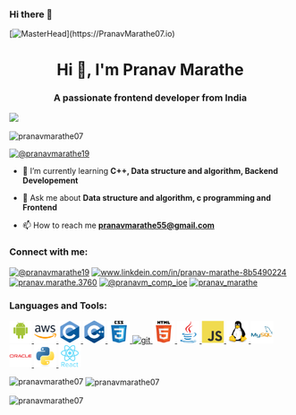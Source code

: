 ### Hi there 👋

<!--
**PranavMarathe07/PranavMarathe07** is a ✨ _special_ ✨ repository because its `README.md` (this file) appears on your GitHub profile.

Here are some ideas to get you started:

- 🔭 I’m currently working on ...
- 🌱 I’m currently learning ...
- 👯 I’m looking to collaborate on ...
- 🤔 I’m looking for help with ...
- 💬 Ask me about ...
- 📫 How to reach me: ...
- 😄 Pronouns: ...
- ⚡ Fun fact: ...
-->
[![MasterHead](https://1.bp.blogspot.com/-7A4WynwLsM...)](https://PranavMarathe07.io)
<h1 align="center">Hi 👋, I'm Pranav Marathe</h1>
<h3 align="center">A passionate frontend developer from India</h3>
<img align="right alt="Coding Width="400" src="https://cdn.dribbble.com/users/4107928/screenshots/16332316/media/719efcff15976cc5df758885c931429d.jpg?compress=1&resize=400x300&vertical=top.gif">


<p align="left"> <img src="https://komarev.com/ghpvc/?username=pranavmarathe07&label=Profile%20views&color=0e75b6&style=flat" alt="pranavmarathe07" /> </p>

<p align="left"> <a href="https://twitter.com/@pranavmarathe19" target="blank"><img src="https://img.shields.io/twitter/follow/@pranavmarathe19?logo=twitter&style=for-the-badge" alt="@pranavmarathe19" /></a> </p>

- 🌱 I’m currently learning **C++, Data structure and algorithm, Backend Developement**

- 💬 Ask me about **Data structure and algorithm, c programming and Frontend**

- 📫 How to reach me **pranavmarathe55@gmail.com**

<h3 align="left">Connect with me:</h3>
<p align="left">
<a href="https://twitter.com/@pranavmarathe19" target="blank"><img align="center" src="https://raw.githubusercontent.com/rahuldkjain/github-profile-readme-generator/master/src/images/icons/Social/twitter.svg" alt="@pranavmarathe19" height="30" width="40" /></a>
<a href="https://linkedin.com/in/www.linkdein.com/in/pranav-marathe-8b5490224" target="blank"><img align="center" src="https://raw.githubusercontent.com/rahuldkjain/github-profile-readme-generator/master/src/images/icons/Social/linked-in-alt.svg" alt="www.linkdein.com/in/pranav-marathe-8b5490224" height="30" width="40" /></a>
<a href="https://instagram.com/pranav.marathe.3760" target="blank"><img align="center" src="https://raw.githubusercontent.com/rahuldkjain/github-profile-readme-generator/master/src/images/icons/Social/instagram.svg" alt="pranav.marathe.3760" height="30" width="40" /></a>
<a href="https://www.hackerrank.com/@pranavm_comp_ioe" target="blank"><img align="center" src="https://raw.githubusercontent.com/rahuldkjain/github-profile-readme-generator/master/src/images/icons/Social/hackerrank.svg" alt="@pranavm_comp_ioe" height="30" width="40" /></a>
<a href="https://www.leetcode.com/pranav_marathe" target="blank"><img align="center" src="https://raw.githubusercontent.com/rahuldkjain/github-profile-readme-generator/master/src/images/icons/Social/leet-code.svg" alt="pranav_marathe" height="30" width="40" /></a>
</p>

<h3 align="left">Languages and Tools:</h3>
<p align="left"> <a href="https://developer.android.com" target="_blank" rel="noreferrer"> <img src="https://raw.githubusercontent.com/devicons/devicon/master/icons/android/android-original-wordmark.svg" alt="android" width="40" height="40"/> </a> <a href="https://aws.amazon.com" target="_blank" rel="noreferrer"> <img src="https://raw.githubusercontent.com/devicons/devicon/master/icons/amazonwebservices/amazonwebservices-original-wordmark.svg" alt="aws" width="40" height="40"/> </a> <a href="https://www.cprogramming.com/" target="_blank" rel="noreferrer"> <img src="https://raw.githubusercontent.com/devicons/devicon/master/icons/c/c-original.svg" alt="c" width="40" height="40"/> </a> <a href="https://www.w3schools.com/cpp/" target="_blank" rel="noreferrer"> <img src="https://raw.githubusercontent.com/devicons/devicon/master/icons/cplusplus/cplusplus-original.svg" alt="cplusplus" width="40" height="40"/> </a> <a href="https://www.w3schools.com/css/" target="_blank" rel="noreferrer"> <img src="https://raw.githubusercontent.com/devicons/devicon/master/icons/css3/css3-original-wordmark.svg" alt="css3" width="40" height="40"/> </a> <a href="https://git-scm.com/" target="_blank" rel="noreferrer"> <img src="https://www.vectorlogo.zone/logos/git-scm/git-scm-icon.svg" alt="git" width="40" height="40"/> </a> <a href="https://www.w3.org/html/" target="_blank" rel="noreferrer"> <img src="https://raw.githubusercontent.com/devicons/devicon/master/icons/html5/html5-original-wordmark.svg" alt="html5" width="40" height="40"/> </a> <a href="https://www.java.com" target="_blank" rel="noreferrer"> <img src="https://raw.githubusercontent.com/devicons/devicon/master/icons/java/java-original.svg" alt="java" width="40" height="40"/> </a> <a href="https://developer.mozilla.org/en-US/docs/Web/JavaScript" target="_blank" rel="noreferrer"> <img src="https://raw.githubusercontent.com/devicons/devicon/master/icons/javascript/javascript-original.svg" alt="javascript" width="40" height="40"/> </a> <a href="https://www.linux.org/" target="_blank" rel="noreferrer"> <img src="https://raw.githubusercontent.com/devicons/devicon/master/icons/linux/linux-original.svg" alt="linux" width="40" height="40"/> </a> <a href="https://www.mysql.com/" target="_blank" rel="noreferrer"> <img src="https://raw.githubusercontent.com/devicons/devicon/master/icons/mysql/mysql-original-wordmark.svg" alt="mysql" width="40" height="40"/> </a> <a href="https://www.oracle.com/" target="_blank" rel="noreferrer"> <img src="https://raw.githubusercontent.com/devicons/devicon/master/icons/oracle/oracle-original.svg" alt="oracle" width="40" height="40"/> </a> <a href="https://www.python.org" target="_blank" rel="noreferrer"> <img src="https://raw.githubusercontent.com/devicons/devicon/master/icons/python/python-original.svg" alt="python" width="40" height="40"/> </a> <a href="https://reactjs.org/" target="_blank" rel="noreferrer"> <img src="https://raw.githubusercontent.com/devicons/devicon/master/icons/react/react-original-wordmark.svg" alt="react" width="40" height="40"/> </a> </p>

<p><img align="left" src="https://github-readme-stats.vercel.app/api/top-langs?username=pranavmarathe07&show_icons=true&locale=en&layout=compact" alt="pranavmarathe07" /></p>

<p>&nbsp;<img align="center" src="https://github-readme-stats.vercel.app/api?username=pranavmarathe07&show_icons=true&locale=en" alt="pranavmarathe07" /></p>

<p><img align="center" src="https://github-readme-streak-stats.herokuapp.com/?user=pranavmarathe07&" alt="pranavmarathe07" /></p>
